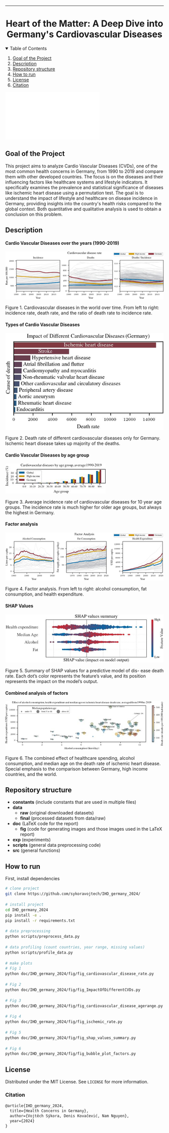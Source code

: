<!--
## Docstrings
"""
This is an example of Google style.

Args:
    param1: This is the first param.
    param2: This is a second param.

Returns:
    This is a description of what is returned.

Raises:
    KeyError: Raises an exception.
"""

https://docs.google.com/document/d/1u-LVvFSsDFmDl7H6Y-cFUUbPc1N2QNrFJSKC9aFDCZs/edit -->

---

<div align="center">    
 
# Heart of the Matter: A Deep Dive into Germany's Cardiovascular Diseases 
</div>

<!-- TABLE OF CONTENTS -->
<details open="open">
  <summary>Table of Contents</summary>
  <ol>
    <li><a href="#goal-of-the-project">Goal of the Project</a></li>
    <li><a href="#description">Description</a></li>
    <li><a href="#repository-structure">Repository structure</a></li>
    <li><a href="#how-to-run">How to run </a></li>
    <li><a href="#license">License</a></li>
    <li><a href="#citation">Citation</a></li>
  </ol>
</details>

![Paper](doc/IHD_germany_2024/DataLit_report_2024.pdf)

<!-- <li>
      <a href="#description">Description</a>
      <ul>
        <li><a href="#dependencies">Dependencies</a></li>
        <li><a href="#installation">Installation</a></li>
      </ul>
</li> -->
 
## Goal of the Project
This project aims to analyze Cardio Vascular Diseases (CVDs), one of the most common health concerns in Germany, from 1990 to 2019 and compare them with other developed countries. The focus is on the diseases and their influencing factors like healthcare systems and lifestyle indicators. It specifically examines the prevalence and statistical significance of diseases like ischemic heart disease using a permutation test. The goal is to understand the impact of lifestyle and healthcare on disease incidence in Germany, providing insights into the country's health risks compared to the global context. Both quantitative and qualitative analysis is used to obtain a conclusion on this problem.


## Description
#### Cardio Vascular Diseases over the years (1990-2019)
![CVDs plot](doc/IHD_germany_2024/fig/fig_cardiovascular_disease_rate.jpg "Cardio Vascular Diseases Rate / Incidence / Ratio")

Figure 1. Cardiovascular diseases in the world over time. From left to right: incidence rate, death rate, and the ratio of death rate to incidence rate. 

#### Types of Cardio Vascular Diseases 
![Different CVDs](doc/IHD_germany_2024/fig/fig_ImpactOfDifferentCVDs.jpg "Types of Cardio Vascular Diseases ")

Figure 2. Death rate of different cardiovascular diseases only for
Germany. Ischemic heart disease takes up majority of the deaths.

#### Cardio Vascular Diseases by age group
![Age group](doc/IHD_germany_2024/fig/fig_cardiovascular_disease_agerange.jpg "Cardio Vascular Diseases by age group")

Figure 3. Average incidence rate of cardiovascular diseases for 10
year age groups. The incidence rate is much higher for older age
groups, but always the highest in Germany.

#### Factor analysis
![Factor analysis](doc/IHD_germany_2024/fig/fig_factor_analysis.jpg "Factor analysis")

Figure 4. Factor analysis. From left to right: alcohol consumption, fat consumption, and health expenditure.

#### SHAP Values
![SHAP Values](doc/IHD_germany_2024/fig/fig_shap_values_summary.jpg "SHAP Values")

Figure 5. Summary of SHAP values for a predictive model of dis-
ease death rate. Each dot’s color represents the feature’s value, and its position represents the impact on the model’s output.

#### Combined analysis of factors
![Combined analysis of factors](doc/IHD_germany_2024/fig/fig_bubble_plot_factors.jpg "Combined analysis of factors")

Figure 6. The combined effect of healthcare spending, alcohol consumption, and median age on the death rate of ischemic heart disease. Special emphasis to the comparison between Germany, high income countries, and the world.


## Repository structure
- **constants** (include constants that are used in multiple files)
- **data**
  - **raw** (original downloaded datasets)
  - **final** (processed datasets from data/raw)
- **doc** (LaTeX code for the report)
  - **fig** (code for generating images and those images used in the LaTeX report)
- **exp** (experiments)
- **scripts** (general data preprocessing code)
- **src** (general functions)


## How to run   
First, install dependencies   
```bash
# clone project   
git clone https://github.com/sykoravojtech/IHD_germany_2024/

# install project   
cd IHD_germany_2024
pip install -e .   
pip install -r requirements.txt

# data preprocessing
python scripts/preprocess_data.py

# data profiling (count countries, year range, missing values)
python scripts/profile_data.py

# make plots
# Fig 1
python doc/IHD_germany_2024/fig/fig_cardiovascular_disease_rate.py

# Fig 2
python doc/IHD_germany_2024/fig/fig_ImpactOfDifferentCVDs.py

# Fig 3
python doc/IHD_germany_2024/fig/fig_cardiovascular_disease_agerange.py

# Fig 4
python doc/IHD_germany_2024/fig/fig_ischemic_rate.py

# Fig 5
python doc/IHD_germany_2024/fig/fig_shap_values_summary.py

# Fig 6
python doc/IHD_germany_2024/fig/fig_bubble_plot_factors.py

```

## License
Distributed under the MIT License. See `LICENSE` for more information.


### Citation   
```
@article{IHD_germany_2024,
  title={Health Concerns in Germany},
  author={Vojtěch Sýkora, Denis Kovačević, Nam Nguyen},
  year={2024}
}
```   
